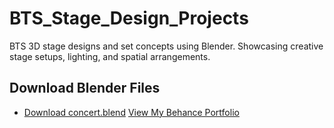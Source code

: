 # BTS_Stage_Design_Projects
BTS 3D stage designs and set concepts using Blender. Showcasing creative stage setups, lighting, and spatial arrangements.
## Download Blender Files
- [Download concert.blend](https://drive.google.com/file/d/1p0OwSHBFiIWc7BAtksgVJHyLqGEy9UDk/view?usp=drive_link)
[View My Behance Portfolio](https://www.behance.net/thilakm4)
